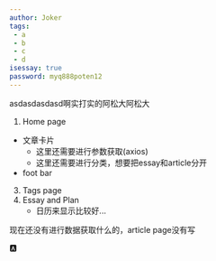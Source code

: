 ```yaml
---
author: Joker
tags:
 - a
 - b
 - c
 - d
isessay: true
password: myq888poten12
---
```


asdasdasdasd啊实打实的阿松大阿松大

<!-- more -->

1. Home page

* 文章卡片
  * 这里还需要进行参数获取(axios)
  * 这里还需要进行分类，想要把essay和article分开
* foot bar

3. Tags page
2. Essay and Plan
   * 日历来显示比较好...

现在还没有进行数据获取什么的，article page没有写

:a: